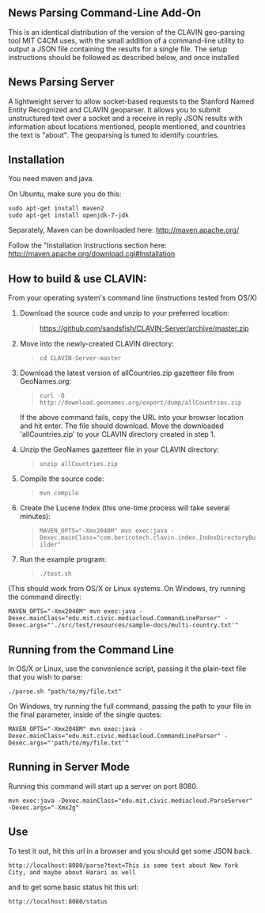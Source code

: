 News Parsing Command-Line Add-On
--------------------------------

This is an identical distribution of the version of the CLAVIN geo-parsing tool MIT C4CM 
uses, with the small addition of a command-line utility to output a JSON file containing
the results for a single file.  The setup instructions should be followed as described
below, and once installed


News Parsing Server
-------------------

A lightweight server to allow socket-based requests to the Stanford Named Entity 
Recognized and CLAVIN geoparser.  It allows you to submit unstructured text over a socket 
and a receive in reply JSON results with information about locations mentioned, people 
mentioned, and countries the text is "about".  The geoparsing is tuned to identify countries.

Installation
------------

You need maven and java.

On Ubuntu, make sure you do this:
```
sudo apt-get install maven2
sudo apt-get install openjdk-7-jdk
```

Separately, Maven can be downloaded here:
http://maven.apache.org/

Follow the "Installation Instructions section here:
http://maven.apache.org/download.cgi#Installation


How to build & use CLAVIN:
--------------------------

From your operating system's command line (instructions tested from OS/X)

1. Download the source code and unzip to your preferred location:
	> https://github.com/sandsfish/CLAVIN-Server/archive/master.zip

2. Move into the newly-created CLAVIN directory:
	> `cd CLAVIN-Server-master`

3. Download the latest version of allCountries.zip gazetteer file from GeoNames.org:
	> `curl -O http://download.geonames.org/export/dump/allCountries.zip`

	If the above command fails, copy the URL into your browser location and hit enter.
	The file should download.  Move the downloaded 'allCountries.zip' to your CLAVIN
	directory created in step 1.

4. Unzip the GeoNames gazetteer file in your CLAVIN directory:
	> `unzip allCountries.zip`

5. Compile the source code:
	> `mvn compile`

6. Create the Lucene Index (this one-time process will take several minutes):
	> `MAVEN_OPTS="-Xmx2048M" mvn exec:java -Dexec.mainClass="com.bericotech.clavin.index.IndexDirectoryBuilder"`

7. Run the example program:
	> `./test.sh`

(This should work from OS/X or Linux systems.  On Windows, try running the command directly:

```
MAVEN_OPTS="-Xmx2048M" mvn exec:java -Dexec.mainClass="edu.mit.civic.mediacloud.CommandLineParser" -Dexec.args="'./src/test/resources/sample-docs/multi-country.txt'"
```

Running from the Command Line
-------

In OS/X or Linux, use the convenience script, passing it the plain-text file that you wish to parse:

```
./parse.sh "path/to/my/file.txt"
```

On Windows, try running the full command, passing the path to your file in the final parameter, inside of the single quotes:

```	
MAVEN_OPTS="-Xmx2048M" mvn exec:java -Dexec.mainClass="edu.mit.civic.mediacloud.CommandLineParser" -Dexec.args="'path/to/my/file.txt'"
```

Running in Server Mode
-------

Running this command will start up a server on port 8080.

```
mvn exec:java -Dexec.mainClass="edu.mit.civic.mediacloud.ParseServer" -Dexec.args="-Xmx2g"
```

Use
---

To test it out, hit this url in a browser and you should get some JSON back.

```
http://localhost:8080/parse?text=This is some text about New York City, and maybe about Harari as well
```

and to get some basic status hit this url:

```
http://localhost:8080/status
```
